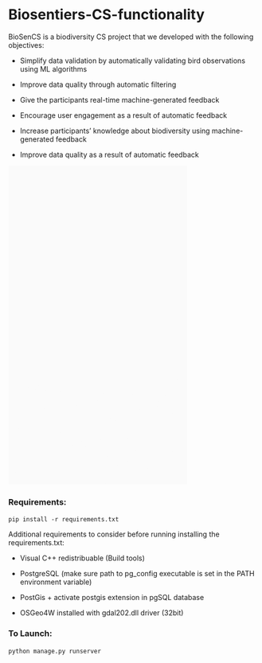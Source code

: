 # Biosentiers-CS-functionality

BioSenCS is a biodiversity CS project that we developed with the following objectives:

* Simplify data validation by automatically validating bird observations using ML algorithms

* Improve data quality through automatic filtering

* Give the participants real-time machine-generated feedback

* Encourage user engagement as a result of automatic feedback

* Increase participants’ knowledge about biodiversity using machine-generated feedback

* Improve data quality as a result of automatic feedback

![Alt Text](https://github.com/mlotfian/Biosentiers-CS-functionality/blob/master/biosen.gif)


### Requirements:

```
pip install -r requirements.txt
```
Additional requirements to consider before running installing the requirements.txt:

* Visual C++ redistribuable (Build tools)

* PostgreSQL (make sure path to pg_config executable is set in the PATH environment variable)

* PostGis + activate postgis extension in pgSQL database

* OSGeo4W installed with gdal202.dll driver  (32bit)


### To Launch:

```
python manage.py runserver
```

